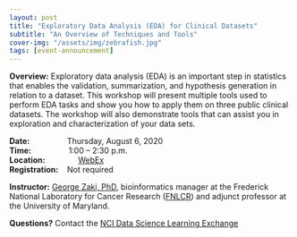 ```yaml
---
layout: post
title: "Exploratory Data Analysis (EDA) for Clinical Datasets"
subtitle: "An Overview of Techniques and Tools"
cover-img: "/assets/img/zebrafish.jpg"
tags: [event-announcement]
---
```


**Overview:** Exploratory data analysis (EDA) is an important step in statistics that enables the validation, summarization, and hypothesis generation in relation to a dataset. This workshop will present multiple tools used to perform EDA tasks and show you how to apply them on three public clinical datasets. The workshop will also demonstrate tools that can assist you in exploration and characterization of your data sets.

**Date:** &nbsp;&nbsp;&nbsp;&nbsp;&nbsp;&nbsp;&nbsp;&nbsp;&nbsp;&nbsp;&nbsp;&nbsp;&nbsp;&nbsp;&nbsp;&nbsp;Thursday, August 6, 2020  
**Time:** &nbsp;&nbsp;&nbsp;&nbsp;&nbsp;&nbsp;&nbsp;&nbsp;&nbsp;&nbsp;&nbsp;&nbsp;&nbsp;&nbsp;&nbsp;&nbsp;1:00 – 2:30 p.m.  
**Location:**&nbsp;&nbsp;&nbsp;&nbsp;&nbsp;&nbsp;&nbsp;&nbsp;&nbsp;&nbsp;&nbsp;&nbsp;&nbsp;&nbsp;&nbsp;[WebEx](https://cbiit.webex.com/cbiit/onstage/g.php?MTID=e2ec8c267b07bd066d70c8503894e7694)     
**Registration:**&nbsp;&nbsp;&nbsp; Not required

**Instructor:** [George Zaki, PhD](https://www.linkedin.com/in/george-zaki-361b2131/), bioinformatics manager at the Frederick National Laboratory for Cancer Research ([FNLCR](https://frederick.cancer.gov/)) and adjunct professor at the University of Maryland.

**Questions?** Contact the [NCI Data Science Learning Exchange](mailto:NCIDataScienceLearningExchange@mail.nih.gov)
